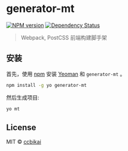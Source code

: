 # generator-mt

[![NPM version](https://badge.fury.io/js/generator-mt.svg)][npm-url] [![Dependency Status](https://david-dm.org/ccbikai/generator-mt.svg?theme=shields.io)][daviddm-url]

> Webpack, PostCSS 前端构建脚手架

## 安装

首先，使用 [npm](https://www.npmjs.com/) 安装 [Yeoman](http://yeoman.io) 和 `generator-mt` 。

```bash
npm install -g yo generator-mt
```

然后生成项目:

```bash
yo mt
```

## License

MIT © [ccbikai](http://miantiao.me)

[npm-url]: https://npmjs.org/package/generator-mt
[daviddm-url]: https://david-dm.org/ccbikai/generator-mt
